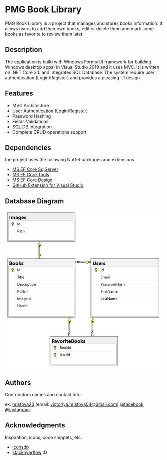 # PMG Book Library

PMG Book Library is a project that manages and stores books information. It allows users to add their own books, edit or delete them and mark some books as favorite to review them later.

## Description

The application is build with Windows Forms(UI framework for building Windows desktop apps) in Visual Studio 2019 and it uses MVC. It is written on .NET Core 3.1. and integrates SQL Database. The system require user authentication (Login/Register) and provides a pleasing UI design

## Features
* MVC Architecture
* User Authentication (Login/Register)
* Password Hashing
* Fields Validations
* SQL DB Integration
* Complete CRUD operations support

## Dependencies
the project uses the following NuGet packages and extensions
* [MS EF Core SqlServer](https://www.nuget.org/packages/Microsoft.EntityFrameworkCore.SqlServer/)
* [MS EF Core Tools](https://www.nuget.org/packages/Microsoft.EntityFrameworkCore.Tools)
* [MS EF Core Design](https://www.nuget.org/packages/Microsoft.EntityFrameworkCore.Design/)
* [GitHub Extension for Visual Studio](https://marketplace.visualstudio.com/items?itemName=GitHub.GitHubExtensionforVisualStudio)

## Database Diagram
![DbArchitecture](Resources/Images/DB_Diagram.PNG)

## Authors

Contributors names and contact info

ex. [hristova23](https://github.com/hristova23) (email: victoriya.hristova04@gmail.com)
[@facebook](https://www.facebook.com/profile.php?id=100009588433228) [@instagram](https://www.instagram.com/hristova__viktoria/)

## Acknowledgments

Inspiration, icons, code snippets, etc.
* [iconsdb](https://www.iconsdb.com/)
* [stackoverflow](https://stackoverflow.com/) :D
